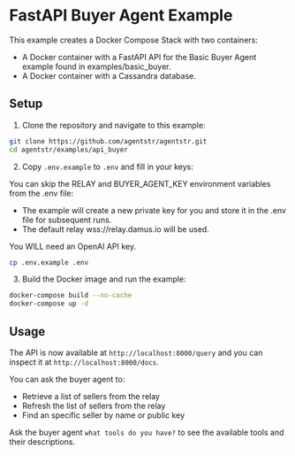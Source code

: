 # FastAPI Buyer Agent Example

This example creates a Docker Compose Stack with two containers:
- A Docker container with a FastAPI API for the Basic Buyer Agent example found in examples/basic_buyer.
- A Docker container with a Cassandra database.

## Setup
1. Clone the repository and navigate to this example:

```bash
git clone https://github.com/agentstr/agentstr.git
cd agentstr/examples/api_buyer
```

2. Copy `.env.example` to `.env` and fill in your keys:

You can skip the RELAY and BUYER_AGENT_KEY environment variables from the .env file:
- The example will create a new private key for you and store it in the .env file for subsequent runs.
- The default relay wss://relay.damus.io will be used.

You WILL need an OpenAI API key.


```bash
cp .env.example .env
```

3. Build the Docker image and run the example:

```bash
docker-compose build --no-cache
docker-compose up -d
```

## Usage

The API is now available at `http://localhost:8000/query` and you can inspect it at `http://localhost:8000/docs`.

 You can ask the buyer agent to:
 - Retrieve a list of sellers from the relay
 - Refresh the list of sellers from the relay
 - Find an specific seller by name or public key

 Ask the buyer agent `what tools do you have?` to see the available tools and their descriptions.